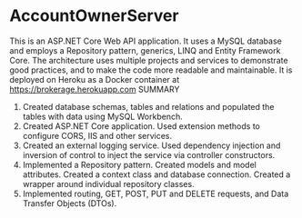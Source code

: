 # AccountOwnerServer

This is an ASP.NET Core Web API application. It uses a MySQL database and employs a Repository pattern, generics, LINQ and Entity Framework Core. The architecture uses multiple projects and services to demonstrate good practices, and to make the code more readable and maintainable.
It is deployed on Heroku as a Docker container at https://brokerage.herokuapp.com
SUMMARY
1. Created database schemas, tables and relations and populated the tables with data using MySQL Workbench.
1. Created ASP.NET Core application. Used extension methods to configure CORS, IIS and other services.
1. Created an external logging service. Used dependency injection and inversion of control to inject the service via controller constructors.
1. Implemented a Repository pattern. Created models and model attributes. Created a context class and database connection. Created a wrapper around individual repository classes.
1. Implemented routing, GET, POST, PUT and DELETE requests, and Data Transfer Objects (DTOs).

